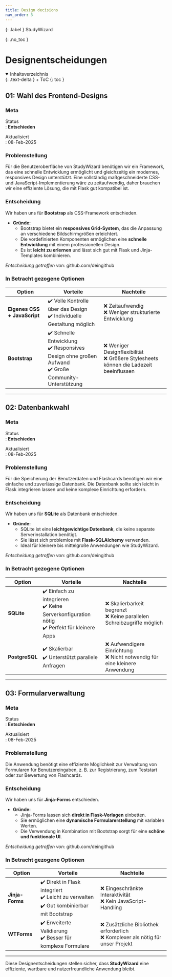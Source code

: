 ```yaml
---
title: Design decisions
nav_order: 3
---
```


{: .label }
StudyWizard

{: .no_toc }
# Designentscheidungen

<details open markdown="block">
{: .text-delta }
<summary>Inhaltsverzeichnis</summary>
+ ToC
{: toc }
</details>

## 01: Wahl des Frontend-Designs

### Meta

Status  
: **Entschieden**  

Aktualisiert  
: 08-Feb-2025  

### Problemstellung

Für die Benutzeroberfläche von StudyWizard benötigen wir ein Framework, das eine schnelle Entwicklung ermöglicht und gleichzeitig ein modernes, responsives Design unterstützt. Eine vollständig maßgeschneiderte CSS- und JavaScript-Implementierung wäre zu zeitaufwendig, daher brauchen wir eine effiziente Lösung, die mit Flask gut kompatibel ist.

### Entscheidung

Wir haben uns für **Bootstrap** als CSS-Framework entschieden.

- **Gründe:**  
  - Bootstrap bietet ein **responsives Grid-System**, das die Anpassung an verschiedene Bildschirmgrößen erleichtert.  
  - Die vordefinierten Komponenten ermöglichen eine **schnelle Entwicklung** mit einem professionellen Design.  
  - Es ist **leicht zu erlernen** und lässt sich gut mit Flask und Jinja-Templates kombinieren.  

*Entscheidung getroffen von:* github.com/deingithub  

### In Betracht gezogene Optionen

| Option | Vorteile | Nachteile |
| --- | --- | --- |
| **Eigenes CSS + JavaScript** | ✔️ Volle Kontrolle über das Design <br> ✔️ Individuelle Gestaltung möglich | ❌ Zeitaufwendig <br> ❌ Weniger strukturierte Entwicklung |
| **Bootstrap** | ✔️ Schnelle Entwicklung <br> ✔️ Responsives Design ohne großen Aufwand <br> ✔️ Große Community-Unterstützung | ❌ Weniger Designflexibilität <br> ❌ Größere Stylesheets können die Ladezeit beeinflussen |

---

## 02: Datenbankwahl

### Meta

Status  
: **Entschieden**  

Aktualisiert  
: 08-Feb-2025  

### Problemstellung

Für die Speicherung der Benutzerdaten und Flashcards benötigen wir eine einfache und zuverlässige Datenbank. Die Datenbank sollte sich leicht in Flask integrieren lassen und keine komplexe Einrichtung erfordern.

### Entscheidung

Wir haben uns für **SQLite** als Datenbank entschieden.

- **Gründe:**  
  - SQLite ist eine **leichtgewichtige Datenbank**, die keine separate Serverinstallation benötigt.  
  - Sie lässt sich problemlos mit **Flask-SQLAlchemy** verwenden.  
  - Ideal für kleinere bis mittelgroße Anwendungen wie StudyWizard.  

*Entscheidung getroffen von:* github.com/deingithub  

### In Betracht gezogene Optionen

| Option | Vorteile | Nachteile |
| --- | --- | --- |
| **SQLite** | ✔️ Einfach zu integrieren <br> ✔️ Keine Serverkonfiguration nötig <br> ✔️ Perfekt für kleinere Apps | ❌ Skalierbarkeit begrenzt <br> ❌ Keine parallelen Schreibzugriffe möglich |
| **PostgreSQL** | ✔️ Skalierbar <br> ✔️ Unterstützt parallele Anfragen | ❌ Aufwendigere Einrichtung <br> ❌ Nicht notwendig für eine kleinere Anwendung |

---

## 03: Formularverwaltung

### Meta

Status  
: **Entschieden**  

Aktualisiert  
: 08-Feb-2025  

### Problemstellung

Die Anwendung benötigt eine effiziente Möglichkeit zur Verwaltung von Formularen für Benutzereingaben, z. B. zur Registrierung, zum Teststart oder zur Bewertung von Flashcards.

### Entscheidung

Wir haben uns für **Jinja-Forms** entschieden.

- **Gründe:**  
  - Jinja-Forms lassen sich **direkt in Flask-Vorlagen** einbetten.  
  - Sie ermöglichen eine **dynamische Formularerstellung** mit variablen Werten.  
  - Die Verwendung in Kombination mit Bootstrap sorgt für eine **schöne und funktionale UI**.  

*Entscheidung getroffen von:* github.com/deingithub  

### In Betracht gezogene Optionen

| Option | Vorteile | Nachteile |
| --- | --- | --- |
| **Jinja-Forms** | ✔️ Direkt in Flask integriert <br> ✔️ Leicht zu verwalten <br> ✔️ Gut kombinierbar mit Bootstrap | ❌ Eingeschränkte Interaktivität <br> ❌ Kein JavaScript-Handling |
| **WTForms** | ✔️ Erweiterte Validierung <br> ✔️ Besser für komplexe Formulare | ❌ Zusätzliche Bibliothek erforderlich <br> ❌ Komplexer als nötig für unser Projekt |

---

Diese Designentscheidungen stellen sicher, dass **StudyWizard** eine effiziente, wartbare und nutzerfreundliche Anwendung bleibt.
